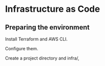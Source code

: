 # Infrastructure as Code

## Preparing the environment

Install Terraform and AWS CLI.

Configure them.

Create a project directory and infra/, 